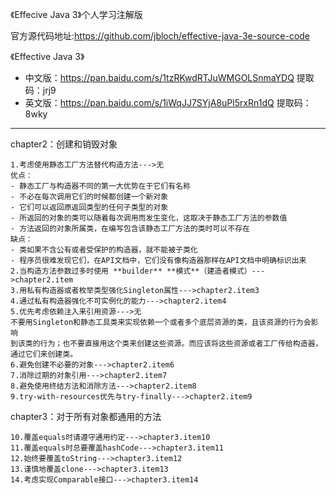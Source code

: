 《Effecive Java 3》个人学习注解版

官方源代码地址:https://github.com/jbloch/effective-java-3e-source-code

《Effective Java 3》

- 中文版：https://pan.baidu.com/s/1tzRKwdRTJuWMGOLSnmaYDQ 
  提取码：jrj9
- 英文版：https://pan.baidu.com/s/1iWqJJ7SYjA8uPl5rxRn1dQ 
  提取码：8wky

---
chapter2：创建和销毁对象

    1.考虑使用静态工厂方法替代构造方法--->无
    优点：
    - 静态工厂与构造器不同的第一大优势在于它们有名称
    - 不必在每次调用它们的时候都创建一个新对象
    - 它们可以返回原返回类型的任何子类型的对象
    - 所返回的对象的类可以随着每次调用而发生变化，这取决于静态工厂方法的参数值
    - 方法返回的对象所属类，在编写包含该静态工厂方法的类时可以不存在
    缺点：
    - 类如果不含公有或者受保护的构造器，就不能被子类化
    - 程序员很难发现它们，在API文档中，它们没有像构造器那样在API文档中明确标识出来
    2.当构造方法参数过多时使用 **builder** **模式**（建造者模式）--->chapter2.item
    3.用私有构造器或者枚举类型强化Singleton属性--->chapter2.item3
    4.通过私有构造器强化不可实例化的能力--->chapter2.item4
    5.优先考虑依赖注入来引用资源--->无
    不要用Singleton和静态工具类来实现依赖一个或者多个底层资源的类，且该资源的行为会影响
    到该类的行为；也不要直接用这个类来创建这些资源。而应该将这些资源或者工厂传给构造器，
    通过它们来创建类。
    6.避免创建不必要的对象--->chapter2.item6
    7.消除过期的对象引用--->chapter2.item7
    8.避免使用终结方法和消除方法--->chapter2.item8    
    9.try-with-resources优先与try-finally--->chapter2.item9
    
chapter3：对于所有对象都通用的方法

    10.覆盖equals时请遵守通用约定--->chapter3.item10
    11.覆盖equals时总要覆盖hashCode--->chapter3.item11
    12.始终要覆盖toString--->chapter3.item12
    13.谨慎地覆盖clone--->chapter3.item13
    14.考虑实现Comparable接口--->chapter3.item14